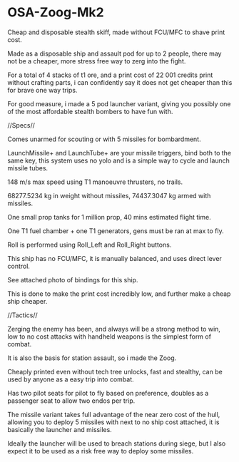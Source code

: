 # OSA-Zoog-Mk2
Cheap and disposable stealth skiff, made without FCU/MFC to shave print cost.

Made as a disposable ship and assault pod for up to 2 people, there may not be a cheaper, more stress free way to zerg into the fight.

For a total of 4 stacks of t1 ore, and a print cost of 22 001 credits print without crafting parts, i can confidently say it does not get cheaper than this for brave one way trips.

For good measure, i made a 5 pod launcher variant, giving you possibly one of the most affordable stealth bombers to have fun with.

//Specs//

Comes unarmed for scouting or with 5 missiles for bombardment.

LaunchMissile+ and LaunchTube+ are your missile triggers, bind both to the same key, this system uses no yolo and is a simple way to cycle and launch missile tubes.

148 m/s max speed using T1 manoeuvre thrusters, no trails.

68277.5234 kg in weight without missiles, 74437.3047 kg armed with missiles.

One small prop tanks for 1 million prop, 40 mins estimated flight time.

One T1 fuel chamber + one T1 generators, gens must be ran at max to fly.

Roll is performed using Roll_Left and Roll_Right buttons.

This ship has no FCU/MFC, it is manually balanced, and uses direct lever control.

See attached photo of bindings for this ship.

This is done to make the print cost incredibly low, and further make a cheap ship cheaper.

//Tactics//

Zerging the enemy has been, and always will be a strong method to win, low to no cost attacks with handheld weapons is the simplest form of combat.

It is also the basis for station assault, so i made the Zoog.

Cheaply printed even without tech tree unlocks, fast and stealthy, can be used by anyone as a easy trip into combat.

Has two pilot seats for pilot to fly based on preference, doubles as a passenger seat to allow two endos per trip.

The missile variant takes full advantage of the near zero cost of the hull, allowing you to deploy 5 missiles with next to no ship cost attached, it is basically the launcher and missiles.

Ideally the launcher will be used to breach stations during siege, but I also expect it to be used as a risk free way to deploy some missiles.

